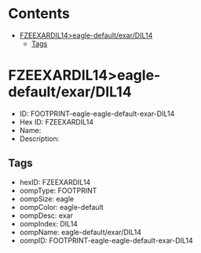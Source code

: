 



Contents
========

* [FZEEXARDIL14>eagle-default/exar/DIL14](#fzeexardil14eagle-defaultexardil14)
	* [Tags](#tags)

# FZEEXARDIL14>eagle-default/exar/DIL14

- ID: FOOTPRINT-eagle-eagle-default-exar-DIL14
- Hex ID: FZEEXARDIL14
- Name: 
- Description: 

## Tags

- hexID: FZEEXARDIL14
- oompType: FOOTPRINT
- oompSize: eagle
- oompColor: eagle-default
- oompDesc: exar
- oompIndex: DIL14
- oompName: eagle-default/exar/DIL14
- oompID: FOOTPRINT-eagle-eagle-default-exar-DIL14
